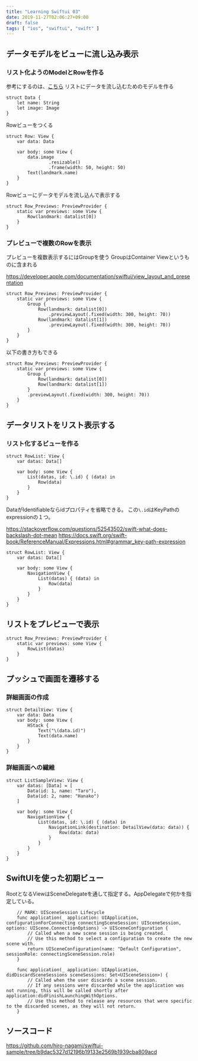 ```yaml
---
title: "Learning Swiftui 03"
date: 2019-11-27T02:06:27+09:00
draft: false
tags: [ "ios", "swiftui", "swift" ]
---
```


## データモデルをビューに流し込み表示
### リスト化ようのModelとRowを作る

参考にするのは、[こちら](https://developer.apple.com/tutorials/swiftui/building-lists-and-navigation)
リストにデータを流し込むためのモデルを作る

```
struct Data {
    let name: String
    let image: Image
}
```

Rowビューをつくる

```
struct Row: View {
    var data: Data

    var body: some View {
        data.image
                .resizable()
                .frame(width: 50, height: 50)
        Text(landmark.name)
    }
}
```


Rowビューにデータモデルを流し込んで表示する

```
struct Row_Previews: PreviewProvider {
    static var previews: some View {
        Row(landmark: datalist[0])
    }
}
```

### プレビューで複数のRowを表示
プレビューを複数表示するにはGroupを使う
GroupはContainer Viewというものに含まれる

https://developer.apple.com/documentation/swiftui/view_layout_and_presentation

```
struct Row_Previews: PreviewProvider {
    static var previews: some View {
        Group {
            Row(landmark: datalist[0])
                .previewLayout(.fixed(width: 300, height: 70))
            Row(landmark: datalist[1])
                .previewLayout(.fixed(width: 300, height: 70))
        }
    }
}
```

以下の書き方もできる

```
struct Row_Previews: PreviewProvider {
    static var previews: some View {
        Group {
            Row(landmark: datalist[0])
            Row(landmark: datalist[1])
        }
        .previewLayout(.fixed(width: 300, height: 70))
    }
}
```

## データリストをリスト表示する
### リスト化するビューを作る

```
struct RowList: View {
    var datas: Data[]

    var body: some View {
        List(datas, id: \.id) { (data) in
            Row(data)
        }
    }
}
```

DataがIdentifiableならidプロパティを省略できる。
この`\.id`はKeyPathのexpressionの１つ。

https://stackoverflow.com/questions/52543502/swift-what-does-backslash-dot-mean
https://docs.swift.org/swift-book/ReferenceManual/Expressions.html#grammar_key-path-expression

```
struct RowList: View {
    var datas: Data[]

    var body: some View {
        NavigationView {
            List(datas) { (data) in
                Row(data)
            }
        }
    }
}
```

## リストをプレビューで表示
```
struct Row_Previews: PreviewProvider {
    static var previews: some View {
        RowList(datas)
    }
}
```

## プッシュで画面を遷移する

### 詳細画面の作成
```
struct DetailView: View {
    var data: Data
    var body: some View {
        HStack {
            Text("\(data.id)")
            Text(data.name)
        }
    }
}
```

### 詳細画面への繊維
```
struct ListSampleView: View {
    var datas: [Data] = [
        Data(id: 1, name: "Taro"),
        Data(id: 2, name: "Hanako")
    ]

    var body: some View {
        NavigationView {
            List(datas, id: \.id) { (data) in
                NavigationLink(destination: DetailView(data: data)) {
                    Row(data: data)
                }
            }
        }
    }
}
```


## SwiftUIを使った初期ビュー
RootとなるViewはSceneDelegateを通して指定する。AppDelegateで何かを指定している。

```
    // MARK: UISceneSession Lifecycle
    func application(_ application: UIApplication, configurationForConnecting connectingSceneSession: UISceneSession, options: UIScene.ConnectionOptions) -> UISceneConfiguration {
        // Called when a new scene session is being created.
        // Use this method to select a configuration to create the new scene with.
        return UISceneConfiguration(name: "Default Configuration", sessionRole: connectingSceneSession.role)
    }

    func application(_ application: UIApplication, didDiscardSceneSessions sceneSessions: Set<UISceneSession>) {
        // Called when the user discards a scene session.
        // If any sessions were discarded while the application was not running, this will be called shortly after application:didFinishLaunchingWithOptions.
        // Use this method to release any resources that were specific to the discarded scenes, as they will not return.
    }
```


## ソースコード
https://github.com/hiro-nagami/swiftui-sample/tree/b9dac5327d12196b19133e2569b1939cba809acd